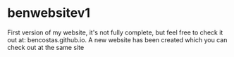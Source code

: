 # benwebsitev1
First version of my website, it's not fully complete, but feel free to check it out at: bencostas.github.io. A new website has been created which you can check out at the same site
